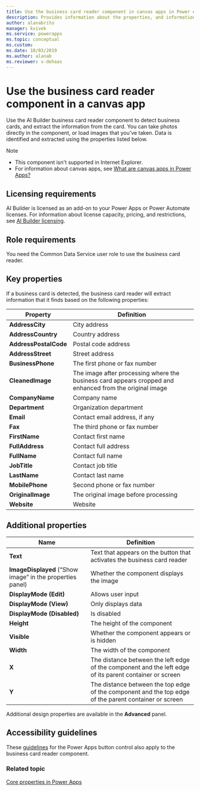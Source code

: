 ```yaml
---
title: Use the business card reader component in canvas apps in Power Apps - AI Builder | Microsoft Docs
description: Provides information about the properties, and information extracted by the business card reader component in a canvas app.
author: alanabrito
manager: kvivek
ms.service: powerapps
ms.topic: conceptual
ms.custom: 
ms.date: 10/03/2019
ms.author: alanab
ms.reviewer: v-dehaas
---
```


# Use the business card reader component in a canvas app

Use the AI Builder business card reader component to detect business cards, and extract the information from the card. You can take photos directly in the component, or load images that you've taken. Data is identified and extracted using the properties listed below.

> [!NOTE]
> - This component isn't supported in Internet Explorer.
> - For information about canvas apps, see [What are canvas apps in Power Apps?](/powerapps/maker/canvas-apps/getting-started)

## Licensing requirements

AI Builder is licensed as an add-on to your Power Apps or Power Automate licenses. For information about license capacity, pricing, and restrictions, see [AI Builder licensing](/ai-builder/administer-licensing).

## Role requirements

You need the Common Data Service user role to use the business card reader.

## Key properties

If a business card is detected, the business card reader will extract information that it finds based on the following properties:

|Property |Definition  |
|---------|---------|
| **AddressCity**| City address|
| **AddressCountry**| Country address|
| **AddressPostalCode**| Postal code address|
| **AddressStreet**| Street address|
| **BusinessPhone**| The first phone or fax number|
| **CleanedImage**| The image after processing where the business card appears cropped and enhanced from the original image|
| **CompanyName**| Company name|
| **Department**| Organization department |
| **Email**| Contact email address, if any|
| **Fax**| The third phone or fax number|
| **FirstName**| Contact first name|
| **FullAddress**| Contact full address|
| **FullName**| Contact full name|
| **JobTitle**| Contact job title|
| **LastName**| Contact last name|
| **MobilePhone**| Second phone or fax number|
| **OriginalImage**| The original image before processing|
| **Website**| Website|

## Additional properties

|Name |Definition  |
|---------|---------|
| **Text**| Text that appears on the button that activates the business card reader|
| **ImageDisplayed** (“Show image” in the properties panel)| Whether the component displays the image|
|**DisplayMode (Edit)**| Allows user input|
|**DisplayMode (View)**| Only displays data|
|**DisplayMode (Disabled)**| Is disabled|
| **Height**| The height of the component|
| **Visible**| Whether the component appears or is hidden|
| **Width**| The width of the component|
| **X**| The distance between the left edge of the component and the left edge of its parent container or screen|
| **Y**| The distance between the top edge of the component and the top edge of the parent container or screen |

Additional design properties are available in the **Advanced** panel.

## Accessibility guidelines

These [guidelines](/powerapps/maker/canvas-apps/controls/control-button) for the Power Apps button control also apply to the business card reader component.

### Related topic
[Core properties in Power Apps](/powerapps/maker/canvas-apps/controls/properties-core)
